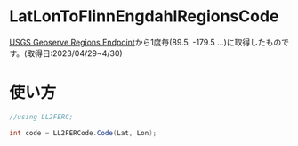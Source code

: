 # LatLonToFlinnEngdahlRegionsCode

[USGS Geoserve Regions Endpoint](https://earthquake.usgs.gov/ws/geoserve/regions.php)から1度毎(89.5, -179.5 ...)に取得したものです。(取得日:2023/04/29~4/30)

# 使い方
```c#
//using LL2FERC;

int code = LL2FERCode.Code(Lat, Lon);
```